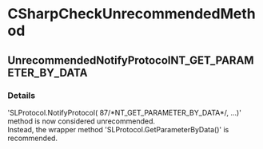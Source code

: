 ﻿---  
uid: Validator_3_15_13  
---

# CSharpCheckUnrecommendedMethod

## UnrecommendedNotifyProtocolNT\_GET\_PARAMETER\_BY\_DATA

### Details

'SLProtocol.NotifyProtocol( 87\/\*NT\_GET\_PARAMETER\_BY\_DATA\*\/, ...)' method is now considered unrecommended.  
Instead, the wrapper method 'SLProtocol.GetParameterByData()' is recommended.
